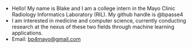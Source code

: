 - Hello! My name is Blake and I am a college intern in the Mayo Clinic Radiology Informatics Laboratory (RIL). My github handle is @bpasse4
- I am interested in medicine and computer science, currently conducting research at the nexus of these two fields through machine learning applications. 
- Email: bp4mayo@gmail.com
